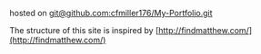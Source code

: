 hosted on [git@github.com:cfmiller176/My-Portfolio.git](git@github.com:cfmiller176/My-Portfolio.git)

The structure of this site is inspired by 
[http://findmatthew.com/](http://findmatthew.com/)
